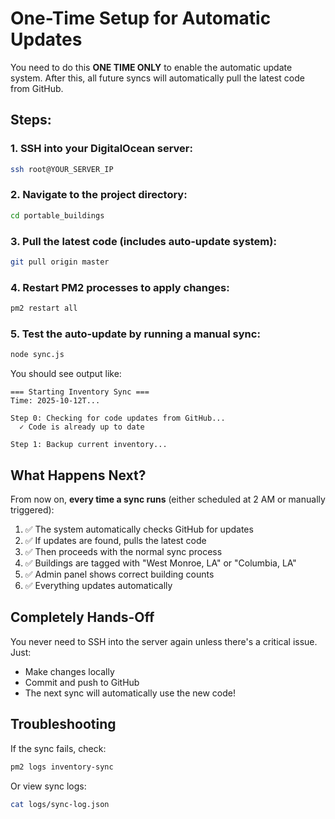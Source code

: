 # One-Time Setup for Automatic Updates

You need to do this **ONE TIME ONLY** to enable the automatic update system. After this, all future syncs will automatically pull the latest code from GitHub.

## Steps:

### 1. SSH into your DigitalOcean server:
```bash
ssh root@YOUR_SERVER_IP
```

### 2. Navigate to the project directory:
```bash
cd portable_buildings
```

### 3. Pull the latest code (includes auto-update system):
```bash
git pull origin master
```

### 4. Restart PM2 processes to apply changes:
```bash
pm2 restart all
```

### 5. Test the auto-update by running a manual sync:
```bash
node sync.js
```

You should see output like:
```
=== Starting Inventory Sync ===
Time: 2025-10-12T...

Step 0: Checking for code updates from GitHub...
  ✓ Code is already up to date

Step 1: Backup current inventory...
```

## What Happens Next?

From now on, **every time a sync runs** (either scheduled at 2 AM or manually triggered):

1. ✅ The system automatically checks GitHub for updates
2. ✅ If updates are found, pulls the latest code
3. ✅ Then proceeds with the normal sync process
4. ✅ Buildings are tagged with "West Monroe, LA" or "Columbia, LA"
5. ✅ Admin panel shows correct building counts
6. ✅ Everything updates automatically

## Completely Hands-Off

You never need to SSH into the server again unless there's a critical issue. Just:
- Make changes locally
- Commit and push to GitHub
- The next sync will automatically use the new code!

## Troubleshooting

If the sync fails, check:
```bash
pm2 logs inventory-sync
```

Or view sync logs:
```bash
cat logs/sync-log.json
```
